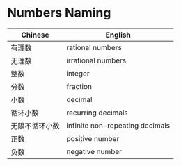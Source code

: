 # Numbers Naming

| Chinese | English |
| --- | --- |
| 有理数 | rational numbers |
| 无理数 | irrational numbers |
| 整数 | integer |
| 分数 | fraction |
| 小数 | decimal |
| 循环小数 | recurring decimals |
| 无限不循环小数 | infinite non-repeating decimals |
| 正数 | positive number |
| 负数 | negative number |